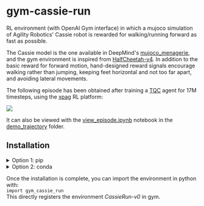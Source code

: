 # gym-cassie-run
RL environment (with OpenAI Gym interface) in which a mujoco simulation of Agility Robotics' Cassie robot is rewarded for walking/running forward as fast as possible.

The Cassie model is the one available in DeepMind's [mujoco_menagerie](https://github.com/deepmind/mujoco_menagerie), and the gym environment is inspired from 
[HalfCheetah-v4](https://github.com/openai/gym/blob/master/gym/envs/mujoco/half_cheetah_v4.py). In addition to the basic reward for forward motion, hand-designed reward signals 
encourage walking rather than jumping, keeping feet horizontal and not too far apart, and avoiding lateral movements.

The following episode has been obtained after training a [TQC](https://arxiv.org/abs/2005.04269) agent for 17M timesteps, using the [xpag](https://github.com/perrin-isir/xpag) RL platform:

![](episode.gif)

It can also be viewed with the [view_episode.ipynb](https://github.com/perrin-isir/gym-cassie-run/blob/main/gym_cassie_run/demo_trajectory/view_episode.ipynb) notebook in the [demo_trajectory](https://github.com/perrin-isir/gym-cassie-run/blob/main/gym_cassie_run/demo_trajectory/) folder.

## Installation

<details><summary>Option 1: pip</summary>
<p>

    pip install git+https://github.com/perrin-isir/gym-cassie-run

</p>
</details>

<details><summary>Option 2: conda</summary>
<p>

    git clone https://github.com/perrin-isir/gym-cassie-run.git
    cd gym-cassie-run

Choose a conda environmnent name, for instance `cassierunenv`.  
The following command creates the `cassierunenv` environment with the requirements listed in [environment.yaml](environment.yaml):

    conda env create --name cassierunenv --file environment.yaml

If you prefer to update an existing environment (`existing_env`):

    conda env update --name existing_env --file environment.yml

To activate the `cassierunenv` environment:

    conda activate cassierunenv

Finally, to install the *gym-cassie-run* library in the activated virtual environment:

    pip install -e .

</p>
</details>

Once the installation is complete, you can import the environment in python with:  
```import gym_cassie_run```  
This directly registers the environment *CassieRun-v0* in gym.